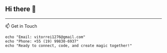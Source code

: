 ## Hi there 👋


--------------------------------------

📫 Get in Touch
```
echo "Email: vitorrei1276@gmail.com"
echo "Phone: +55 (19) 99830-6937"
echo "Ready to connect, code, and create magic together!"
```
